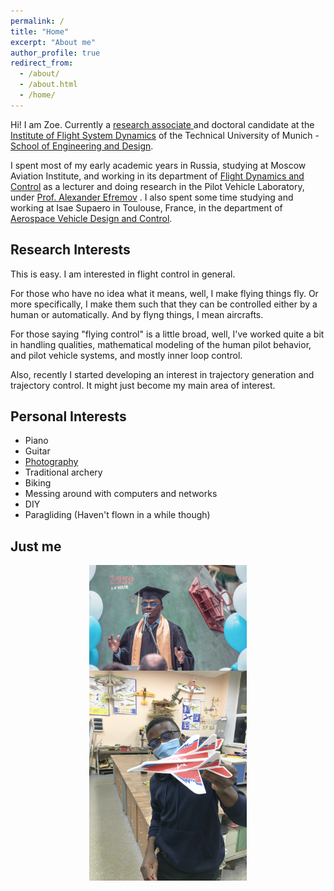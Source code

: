 ```yaml
---
permalink: /
title: "Home"
excerpt: "About me"
author_profile: true
redirect_from: 
  - /about/
  - /about.html
  - /home/
---
```


Hi! I am Zoe. Currently a <a href="https://www.fsd.ed.tum.de/staff-members/zoe-mbikayi/"> research associate </a> and doctoral candidate at the <a href="https://www.fsd.ed.tum.de/" target="_blank"> Institute of Flight System Dynamics</a> of the Technical University of Munich - <a href="https://www.ed.tum.de/en/ed/home-1/" target="_blank"> School of Engineering and Design</a>.

I spent most of my early academic years in Russia, studying at Moscow Aviation Institute, and working in its department of <a href="https://k106.mai.ru/" target="_blank"> Flight Dynamics and Control</a> as a lecturer and doing research in the Pilot Vehicle Laboratory, under <a href="https://mai.ru/content/people/index.php?ID=7782" target="_blank">Prof. Alexander Efremov</a> . I also spent some time studying and working at Isae Supaero in Toulouse, France, in the department of <a href="https://www.isae-supaero.fr/en/research/departments/department-of-aerospace-vehicles-design-and-control-dcas-95/dcas-resources-and-equipment/" target="_blank"> Aerospace Vehicle Design and Control</a>.

Research Interests
------

This is easy. I am interested in flight control in general.

For those who have no idea what it means, well, I make flying things fly. Or more specifically, I make them such that they can be controlled either by a human or automatically. And by flyng things, I mean aircrafts. 

For those saying "flying control" is a little broad, well, I've worked quite a bit in handling qualities, mathematical modeling of the human pilot behavior, and pilot vehicle systems, and mostly inner loop control.

Also, recently I started developing an interest in trajectory generation and trajectory control. It might just become my main area of interest.


Personal Interests
------
  * Piano
  * Guitar
  * <a href="https://zmbikayi.github.io/portfolio">Photography</a>
  * Traditional archery
  * Biking
  * Messing around with computers and networks
  * DIY
  * Paragliding (Haven't flown in a while though)

Just me
------
  <img src="/images/zoe_pic1.JPG" alt="Zoe" style= "width: 50%; height: auto; display: block; margin-left: auto; margin-right: auto">

  <img src="/images/zoe_pic2.JPG" alt="Zoe" style= "width: 50%; height: auto; display: block; margin-left: auto; margin-right: auto">